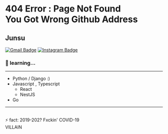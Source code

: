 # 404 Error : Page Not Found <br/> You Got Wrong Github Address

<!--
**BearWithpy/BearWithpy** is a ✨ _special_ ✨ repository because its `README.md` (this file) appears on your GitHub profile.

Here are some ideas to get you started:

- 🔭 I’m currently working on ...
- 🌱 I’m currently learning ...
- 👯 I’m looking to collaborate on ...
- 🤔 I’m looking for help with ...
- 💬 Ask me about ...
- 📫 How to reach me: ...
- 😄 Pronouns: ...
- ⚡ Fun fact: ...
- 👌 Interested in...

-->
## Junsu 
[![Gmail Badge](https://img.shields.io/badge/Gmail-d14836?style=flat-square&logo=Gmail&logoColor=white&link=mailto:pksjmh5295@gmail.com)](mailto:pksjmh5295@gmail.com) 
[![Instagram Badge](https://img.shields.io/badge/-Instagram-ffccff?style=flat-square&logo=instagram&logoColor=white&link=https://www.instagram.com/jxnsx_5295/)](https://www.instagram.com/jxnsx_5295/)


### 🌱 learning...
--------------------------------------------------------------------------------
* Python / Django :)
* Javascript , Typescript
  * React
  * NestJS
* Go
--------------------------------------------------------------------------------

<br/>
⚡ fact: 2019-202? Fxckin' COVID-19
<br/>
VILLAIN
